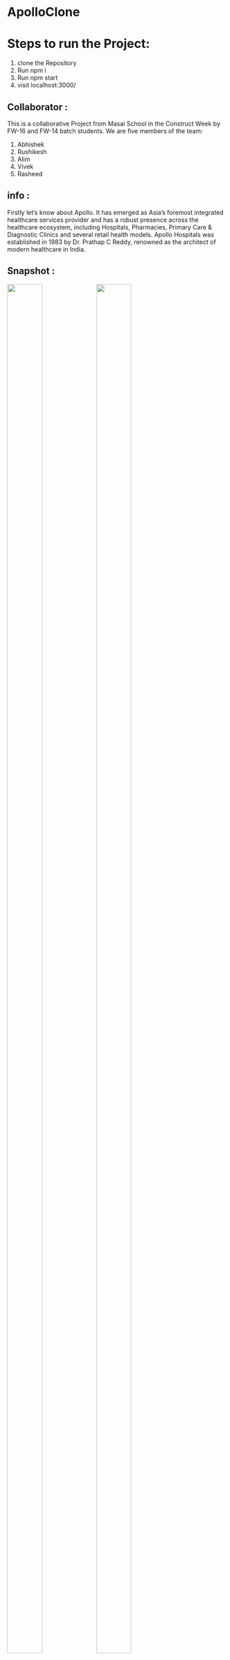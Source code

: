 # ApolloClone
# Steps to run the Project:
1. clone the Repository
2. Run npm i 
3. Run npm start
4. visit localhost:3000/
## Collaborator :
This is a collaborative Project from Masai School in the Construct Week by FW-16 and FW-14 batch students. We are five members of the team:

1. Abhishek
2. Rushikesh
3. Alim
4. Vivek
5. Rasheed

## info :
Firstly let’s know about Apollo. It has emerged as Asia’s foremost integrated healthcare services provider and has a robust presence across the healthcare ecosystem, including Hospitals, Pharmacies, Primary Care & Diagnostic Clinics and several retail health models. Apollo Hospitals was established in 1983 by Dr. Prathap C Reddy, renowned as the architect of modern healthcare in India.

## Snapshot :
<img src="https://static.c.realme.com/IN/thread/1362492550103035904.jpg" style="width:40%;height:90%">
<img src="https://user-images.githubusercontent.com/99671890/171990118-0356252f-a1bc-4114-820c-2ae38526aec3.png" style="width:40%;height:90%">
<img src="https://user-images.githubusercontent.com/99671890/171989871-c2531930-3a78-4917-b72d-739c54e92de5.png" style="width:40%;height:90%>



## Challenges :
During the project, we divided our work among ourselves and we played our part very well.

## Tech Stack & Tools :
These are the technologies used in this project which are available below with their packages and websites:

Apollo Images (From Original Website)
Google Fonts (Font Styles, Font Family)
For Frontend -React,Javascript , ES6
For database -Local storage,Mock-server

Netlify Link :
https://dapper-chebakia-d4e762.netlify.app/

Blog Link :
https://medium.com/@alimabbas44891/clone-of-apollo247-com-baf0ac28ec32

#### Thank You [MasaiSchool](https://www.masaischool.com/ "home") 


![Thank You](https://i.pinimg.com/originals/6d/cf/b8/6dcfb88b94b8d51496551f27145a829c.gif)

